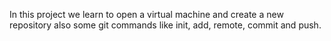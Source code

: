 In this project we learn to open a virtual machine and create a new repository also some git commands like init, add, remote, commit and push.
